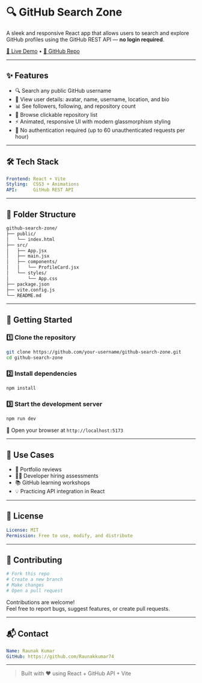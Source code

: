 # 🔍 GitHub Search Zone

A sleek and responsive React app that allows users to search and explore GitHub profiles using the GitHub REST API — **no login required**.

[🚀 Live Demo](https://raunakkumar74.github.io/Github-Search-Zone/) • [📂 GitHub Repo](https://github.com/Raunakkumar74/Github-Search-Zone)

---

## ✨ Features

* 🔍 Search any public GitHub username  
* 👤 View user details: avatar, name, username, location, and bio  
* 📊 See followers, following, and repository count  
* 📁 Browse clickable repository list  
* ⚡ Animated, responsive UI with modern glassmorphism styling  
* 🔐 No authentication required (up to 60 unauthenticated requests per hour)  

---

## 🛠 Tech Stack

```yaml
Frontend: React + Vite  
Styling:  CSS3 + Animations  
API:      GitHub REST API  
```

---

## 📁 Folder Structure

```bash
github-search-zone/
├── public/
│   └── index.html
├── src/
│   ├── App.jsx
│   ├── main.jsx
│   ├── components/
│   │   └── ProfileCard.jsx
│   └── styles/
│       └── App.css
├── package.json
├── vite.config.js
└── README.md
```

---

## 🧪 Getting Started

### 1️⃣ Clone the repository

```bash
git clone https://github.com/your-username/github-search-zone.git
cd github-search-zone
```

### 2️⃣ Install dependencies

```bash
npm install
```

### 3️⃣ Start the development server

```bash
npm run dev
```

🔗 Open your browser at `http://localhost:5173`

---


## 🎯 Use Cases

* 📁 Portfolio reviews  
* 🧑‍💼 Developer hiring assessments  
* 📚 GitHub learning workshops  
* 💡 Practicing API integration in React  

---

## 📄 License

```yaml
License: MIT  
Permission: Free to use, modify, and distribute  
```

---

## 🙌 Contributing

```bash
# Fork this repo
# Create a new branch
# Make changes
# Open a pull request
```

Contributions are welcome!  
Feel free to report bugs, suggest features, or create pull requests.

---

## 📬 Contact

```yaml
Name: Raunak Kumar  
GitHub: https://github.com/Raunakkumar74  
```

---

> Built with ❤️ using React + GitHub API + Vite
